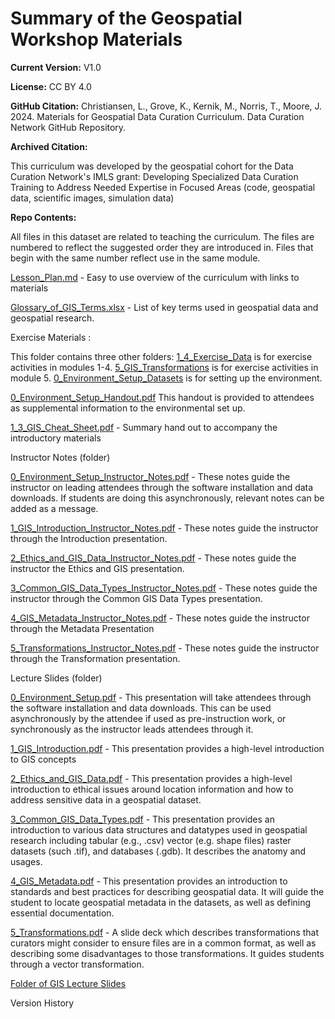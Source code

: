 # Summary of the Geospatial Workshop Materials
**Current Version:** V1.0

**License:** CC BY 4.0

**GitHub Citation:**  Christiansen, L., Grove, K., Kernik, M., Norris, T., Moore, J. 2024. Materials for Geospatial Data Curation Curriculum. Data Curation Network GitHub Repository. 

**Archived Citation:**

This curriculum was developed by the geospatial cohort for the Data Curation Network's IMLS grant: Developing Specialized Data Curation Training to Address Needed Expertise in Focused Areas (code, geospatial data, scientific images, simulation data)

**Repo Contents:**

All files in this dataset are related to teaching the curriculum. The files are numbered to reflect the suggested order they are introduced in. Files that begin with the same number reflect use in the same module.

[Lesson\_Plan.md](<Geospatial_Lesson_Plan.md>) - Easy to use overview of the curriculum with links to materials

[Glossary\_of\_GIS\_Terms.xlsx](<Glossary_of_GIS_Terms.xlsx>)  - List of key terms used in geospatial data and geospatial research.

Exercise Materials : 

This folder contains three other folders:  [1\_4\_Exercise\_Data](https://github.com/DataCurationNetwork/curation-curriculum/tree/2ac581994acb8824e664ff797534d3de78741da7/Specialized%20Data%20Types/Geospatial/Exercise%20Materials/1-4_Excercise_Dataset) is for exercise activities in modules 1-4.  [5\_GIS\_Transformations](https://github.com/DataCurationNetwork/curation-curriculum/tree/2ac581994acb8824e664ff797534d3de78741da7/Specialized%20Data%20Types/Geospatial/Exercise%20Materials/5_GIS_Tranformations) is for exercise activities in module 5. [0\_Environment_Setup_Datasets](https://github.com/DataCurationNetwork/curation-curriculum/tree/2ac581994acb8824e664ff797534d3de78741da7/Specialized%20Data%20Types/Geospatial/Exercise%20Materials/0_Environment_Setup_Datsets) is for setting up the environment.

[0\_Environment\_Setup\_Handout.pdf](<0_Environment_Setup_Handout.pdf>) This handout is provided to attendees as supplemental information to the environmental set up.

[1\_3\_GIS\_Cheat\_Sheet.pdf](<1_3_GIS_Cheat_Sheet.pdf>) - Summary hand out to accompany the introductory materials

Instructor Notes (folder)

[0\_Environment\_Setup\_Instructor\_Notes.pdf](https://github.com/DataCurationNetwork/curation-curriculum/blob/2ac581994acb8824e664ff797534d3de78741da7/Specialized%20Data%20Types/Geospatial/Instructor%20Notes/0_Environment_Setup_Instructor_Notes.pdf) - These notes guide the instructor on leading attendees through the software installation and data downloads. If students are doing this asynchronously, relevant notes can be added as a message.

[1\_GIS\_Introduction\_Instructor\_Notes.pdf](https://github.com/DataCurationNetwork/curation-curriculum/blob/2ac581994acb8824e664ff797534d3de78741da7/Specialized%20Data%20Types/Geospatial/Instructor%20Notes/1_GIS_Introduction_Instructor_Notes.pdf) - These notes guide the instructor through the Introduction presentation.

[2\_Ethics\_and\_GIS\_Data\_Instructor\_Notes.pdf](https://github.com/DataCurationNetwork/curation-curriculum/blob/2ac581994acb8824e664ff797534d3de78741da7/Specialized%20Data%20Types/Geospatial/Instructor%20Notes/2_Ethics_and_GIS_Data_Instructor_Notes.pdf) - These notes guide the instructor the Ethics and GIS presentation.

[3\_Common\_GIS\_Data\_Types\_Instructor\_Notes.pdf](https://github.com/DataCurationNetwork/curation-curriculum/blob/2ac581994acb8824e664ff797534d3de78741da7/Specialized%20Data%20Types/Geospatial/Instructor%20Notes/3_Common_GIS_Data_Types_Instructor_Notes.pdf) - These notes guide the instructor through the Common GIS Data Types presentation.

[4\_GIS\_Metadata\_Instructor\_Notes.pdf](https://github.com/DataCurationNetwork/curation-curriculum/blob/2ac581994acb8824e664ff797534d3de78741da7/Specialized%20Data%20Types/Geospatial/Instructor%20Notes/4_GIS_Metadata_Instructor_Notes.pdf) - These notes guide the instructor through the Metadata Presentation

[5\_Transformations\_Instructor\_Notes.pdf](https://github.com/DataCurationNetwork/curation-curriculum/blob/2ac581994acb8824e664ff797534d3de78741da7/Specialized%20Data%20Types/Geospatial/Instructor%20Notes/5_Transformations_Instructor_Notes.pdf)  - These notes guide the instructor through the Transformation presentation.

Lecture Slides (folder)

[0\_Environment\_Setup.pdf](https://github.com/DataCurationNetwork/curation-curriculum/blob/2ac581994acb8824e664ff797534d3de78741da7/Specialized%20Data%20Types/Geospatial/Lecture%20Slides/0_Environment_Setup.pdf) - This presentation will take attendees through the software installation and data downloads. This can be used asynchronously by the attendee if used as pre-instruction work, or synchronously as the instructor leads attendees through it.

[1\_GIS\_Introduction.pdf](https://github.com/DataCurationNetwork/curation-curriculum/blob/2ac581994acb8824e664ff797534d3de78741da7/Specialized%20Data%20Types/Geospatial/Lecture%20Slides/1_GIS_Introduction.pdf) - This presentation provides a high-level introduction to GIS concepts

[2\_Ethics\_and\_GIS\_Data.pdf](https://github.com/DataCurationNetwork/curation-curriculum/blob/2ac581994acb8824e664ff797534d3de78741da7/Specialized%20Data%20Types/Geospatial/Lecture%20Slides/2_Ethics_and_GIS_Data.pdf) - This presentation provides a high-level introduction to ethical issues around location information and how to address sensitive data in a geospatial dataset.

[3\_Common\_GIS\_Data\_Types.pdf](https://github.com/DataCurationNetwork/curation-curriculum/blob/2ac581994acb8824e664ff797534d3de78741da7/Specialized%20Data%20Types/Geospatial/Lecture%20Slides/3_Common_GIS_Data_Types.pdf) - This presentation provides an introduction to various data structures and datatypes used in  geospatial research including tabular (e.g., .csv) vector (e.g. shape files) raster datasets (such .tif), and databases (.gdb). It describes the anatomy and usages.

[4\_GIS\_Metadata.pdf](https://github.com/DataCurationNetwork/curation-curriculum/blob/2ac581994acb8824e664ff797534d3de78741da7/Specialized%20Data%20Types/Geospatial/Lecture%20Slides/4_GIS_Metadata.pdf) - This presentation provides an introduction to standards and best practices for describing geospatial data. It will guide the student to locate geospatial metadata in the datasets, as well as defining essential documentation.

[5\_Transformations.pdf](https://github.com/DataCurationNetwork/curation-curriculum/blob/2ac581994acb8824e664ff797534d3de78741da7/Specialized%20Data%20Types/Geospatial/Lecture%20Slides/5_Transformations.pdf) - A slide deck which describes transformations that curators might consider to ensure files are in a common format, as well as describing some disadvantages to those transformations. It guides students through a vector transformation.

[Folder of GIS Lecture Slides](https://drive.google.com/drive/folders/1Ezz0HUL20yXkvaJ4ecrwhEWxecoBkbdG?usp=sharing)

Version History
